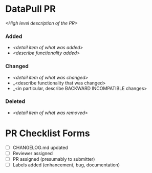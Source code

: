# DataPull PR

_&lt;High level description of the PR&gt;_

### Added
* _&lt;detail item of what was added&gt;_
* _&lt;describe functionality added&gt;_

### Changed
* _&lt;detail item of what was changed&gt;_
* _&lt;describe functionality that was changed&gt;
* _&lt;in particular, describe BACKWARD INCOMPATIBLE changes&gt;

### Deleted
* _&lt;detail item of what was removed&gt;_


# PR Checklist Forms

- [ ] CHANGELOG.md updated
- [ ] Reviewer assigned
- [ ] PR assigned (presumably to submitter)
- [ ] Labels added (enhancement, bug, documentation) 
